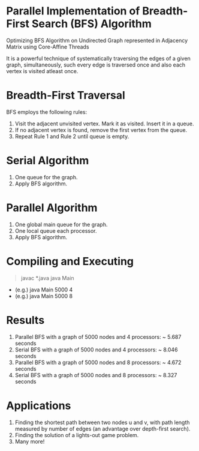# Parallel Implementation of Breadth-First Search (BFS) Algorithm
Optimizing BFS Algorithm on Undirected Graph represented in Adjacency Matrix using Core-Affine Threads

It is a powerful technique of systematically traversing the edges of a given graph, simultaneously, such every edge is traversed once and also each vertex is visited atleast once.

# Breadth-First Traversal
BFS employs the following rules:
1. Visit the adjacent unvisited vertex. Mark it as visited. Insert it in a queue.
2. If no adjacent vertex is found, remove the first vertex from the queue.
3. Repeat Rule 1 and Rule 2 until queue is empty.

# Serial Algorithm
1. One queue for the graph.
2. Apply BFS algorithm.

# Parallel Algorithm 
1. One global main queue for the graph.
2. One local queue each processor.
3. Apply BFS algorithm.

# Compiling and Executing
> javac *.java
> java Main <noOfNodes> <noOfCores>
- (e.g.) java Main 5000 4
- (e.g.) java Main 5000 8

# Results
1. Parallel BFS with a graph of 5000 nodes and 4 processors: ~ 5.687 seconds
2. Serial BFS with a graph of 5000 nodes and 4 processors: ~ 8.046 seconds
3. Parallel BFS with a graph of 5000 nodes and 8 processors: ~ 4.672 seconds
4. Serial BFS with a graph of 5000 nodes and 8 processors: ~ 8.327 seconds

# Applications
1. Finding the shortest path between two nodes u and v, with path length measured by number of edges (an advantage over depth-first search).
2. Finding the solution of a lights-out game problem.
3. Many more!
